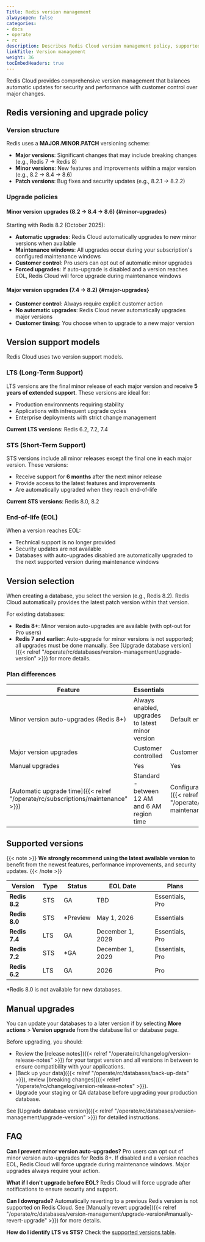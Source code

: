 ```yaml
---
Title: Redis version management
alwaysopen: false
categories:
- docs
- operate
- rc
description: Describes Redis Cloud version management policy, supported versions, and upgrade options.
linkTitle: Version management
weight: 36
tocEmbedHeaders: true
---
```


Redis Cloud provides comprehensive version management that balances automatic updates for security and performance with customer control over major changes.

## Redis versioning and upgrade policy

### Version structure

Redis uses a **MAJOR.MINOR.PATCH** versioning scheme:

- **Major versions**: Significant changes that may include breaking changes (e.g., Redis 7 → Redis 8)
- **Minor versions**: New features and improvements within a major version (e.g., 8.2 → 8.4 → 8.6)
- **Patch versions**: Bug fixes and security updates (e.g., 8.2.1 → 8.2.2)

### Upgrade policies

#### Minor version upgrades (8.2 → 8.4 → 8.6) {#minor-upgrades}

Starting with Redis 8.2 (October 2025):

- **Automatic upgrades**: Redis Cloud automatically upgrades to new minor versions when available
- **Maintenance windows**: All upgrades occur during your subscription's configured maintenance windows
- **Customer control**: Pro users can opt out of automatic minor upgrades
- **Forced upgrades**: If auto-upgrade is disabled and a version reaches EOL, Redis Cloud will force upgrade during maintenance windows

#### Major version upgrades (7.4 → 8.2) {#major-upgrades}

- **Customer control**: Always require explicit customer action
- **No automatic upgrades**: Redis Cloud never automatically upgrades major versions
- **Customer timing**: You choose when to upgrade to a new major version

## Version support models

Redis Cloud uses two version support models.

### LTS (Long-Term Support)

LTS versions are the final minor release of each major version and receive **5 years of extended support**. These versions are ideal for:

- Production environments requiring stability
- Applications with infrequent upgrade cycles
- Enterprise deployments with strict change management

**Current LTS versions**: Redis 6.2, 7.2, 7.4

### STS (Short-Term Support)

STS versions include all minor releases except the final one in each major version. These versions:

- Receive support for **6 months** after the next minor release
- Provide access to the latest features and improvements
- Are automatically upgraded when they reach end-of-life

**Current STS versions**: Redis 8.0, 8.2

### End-of-life (EOL)

When a version reaches EOL:

- Technical support is no longer provided
- Security updates are not available
- Databases with auto-upgrades disabled are automatically upgraded to the next supported version during maintenance windows

## Version selection

When creating a database, you select the version (e.g., Redis 8.2). Redis Cloud automatically provides the latest patch version within that version.

For existing databases:

- **Redis 8+**: Minor version auto-upgrades are available (with opt-out for Pro users)
- **Redis 7 and earlier**: Auto-upgrade for minor versions is not supported; all upgrades must be done manually. See [Upgrade database version]({{< relref "/operate/rc/databases/version-management/upgrade-version" >}}) for more details.

### Plan differences

| Feature | Essentials | Pro |
|---------|------------|-----|
| Minor version auto-upgrades (Redis 8+) | Always enabled, upgrades to latest minor version | Default enabled, can disable |
| Major version upgrades | Customer controlled | Customer controlled |
| Manual upgrades | Yes | Yes |
| [Automatic upgrade time]({{< relref "/operate/rc/subscriptions/maintenance" >}}) | Standard - between 12 AM and 6 AM region time | Configurable - [Set maintenance windows]({{< relref "/operate/rc/subscriptions/maintenance/set-maintenance-windows" >}}) |

## Supported versions

{{< note >}}
**We strongly recommend using the latest available version** to benefit from the newest features, performance improvements, and security updates.
{{< /note >}}

| Version | Type | Status | EOL Date | Plans |
|---------|------|--------|----------|-------|
| **Redis 8.2** | STS | GA | TBD | Essentials, Pro |
| **Redis 8.0** | STS | *Preview | May 1, 2026 | Essentials |
| **Redis 7.4** | LTS | GA | December 1, 2029 | Essentials, Pro |
| **Redis 7.2** | STS | *GA | December 1, 2029 | Essentials, Pro |
| **Redis 6.2** | LTS | GA | 2026 | Pro |

*Redis 8.0 is not available for new databases.

## Manual upgrades

You can update your databases to a later version if by selecting **More actions** > **Version upgrade** from the database list or database page.

Before upgrading, you should:

- Review the [release notes]({{< relref "/operate/rc/changelog/version-release-notes" >}}) for your target version and all versions in between to ensure compatibility with your applications.
- [Back up your data]({{< relref "/operate/rc/databases/back-up-data" >}}), review [breaking changes]({{< relref "/operate/rc/changelog/version-release-notes" >}}).
- Upgrade your staging or QA database before upgrading your production database.

See [Upgrade database version]({{< relref "/operate/rc/databases/version-management/upgrade-version" >}}) for detailed instructions.

## FAQ

**Can I prevent minor version auto-upgrades?**
Pro users can opt out of minor version auto-upgrades for Redis 8+. If disabled and a version reaches EOL, Redis Cloud will force upgrade during maintenance windows. Major upgrades always require your action.

**What if I don't upgrade before EOL?**
Redis Cloud will force upgrade after notifications to ensure security and support.

**Can I downgrade?**
Automatically reverting to a previous Redis version is not supported on Redis Cloud. See [Manually revert upgrade]({{< relref "/operate/rc/databases/version-management/upgrade-version#manually-revert-upgrade" >}}) for more details.

**How do I identify LTS vs STS?**
Check the [supported versions table](#supported-versions).
